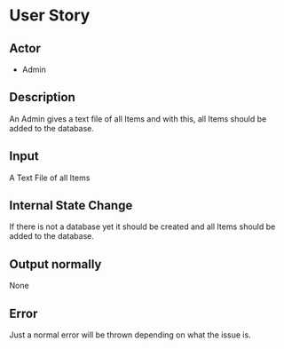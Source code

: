 # User Story

## Actor
- Admin

## Description
An Admin gives a text file of all Items and with this, all Items should be added to the database.

## Input
A Text File of all Items

## Internal State Change
If there is not a database yet it should be created and all Items should be added to the database.

## Output normally
None

## Error
Just a normal error will be thrown depending on what the issue is.

